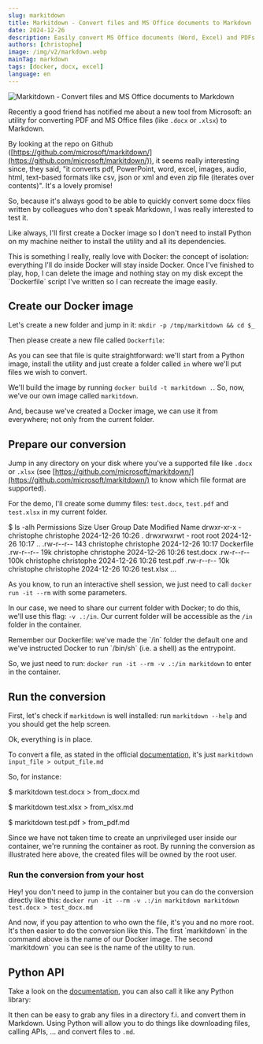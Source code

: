 ```yaml
---
slug: markitdown
title: Markitdown - Convert files and MS Office documents to Markdown
date: 2024-12-26
description: Easily convert MS Office documents (Word, Excel) and PDFs into Markdown format with Microsoft's Markitdown tool. Includes step-by-step instructions for installation via Docker.
authors: [christophe]
image: /img/v2/markdown.webp
mainTag: markdown
tags: [docker, docx, excel]
language: en
---
```

![Markitdown - Convert files and MS Office documents to Markdown](/img/v2/markdown.webp)

<!-- cspell:ignore markitdown -->

Recently a good friend has notified me about a new tool from Microsoft: an utility for converting PDF and MS Office files (like `.docx` or `.xlsx`) to Markdown.

By looking at the repo on Github ([https://github.com/microsoft/markitdown/](https://github.com/microsoft/markitdown/)), it seems really interesting since, they said, "it converts pdf, PowerPoint, word, excel, images, audio, html, text-based formats like csv, json or xml and even zip file (iterates over contents)". It's a lovely promise!

So, because it's always good to be able to quickly convert some docx files written by colleagues who don't speak Markdown, I was really interested to test it.

<!-- truncate -->

Like always, I'll first create a Docker image so I don't need to install Python on my machine neither to install the utility and all its dependencies.

<AlertBox variant="info" title="I love Docker also for this">
This is something I really, really love with Docker: the concept of isolation: everything I'll do inside Docker will stay inside Docker. Once I've finished to play, hop, I can delete the image and nothing stay on my disk except the `Dockerfile` script I've written so I can recreate the image easily.

</AlertBox>

## Create our Docker image

Let's create a new folder and jump in it: `mkdir -p /tmp/markitdown && cd $_`

Then please create a new file called `Dockerfile`:

<Snippet filename="Dockerfile" source="./files/Dockerfile" />

As you can see that file is quite straightforward: we'll start from a Python image, install the utility and just create a folder called `in` where we'll put files we wish to convert.

We'll build the image by running `docker build -t markitdown .`.  So, now, we've our own image called `markitdown`.

And, because we've created a Docker image, we can use it from everywhere; not only from the current folder.

## Prepare our conversion

Jump in any directory on your disk where you've a supported file like `.docx` or `.xlsx` (see [https://github.com/microsoft/markitdown/](https://github.com/microsoft/markitdown/) to know which file format are supported).

For the demo, I'll create some dummy files: `test.docx`, `test.pdf` and `test.xlsx` in my current folder.

<Terminal>
$ ls -alh
Permissions Size User       Group      Date Modified    Name
drwxr-xr-x     - christophe christophe 2024-12-26 10:26 .
drwxrwxrwt     - root       root       2024-12-26 10:17 ..
.rw-r--r--   143 christophe christophe 2024-12-26 10:17 Dockerfile
.rw-r--r--   19k christophe christophe 2024-12-26 10:26 test.docx
.rw-r--r--  100k christophe christophe 2024-12-26 10:26 test.pdf
.rw-r--r--   10k christophe christophe 2024-12-26 10:26 test.xlsx
...
</Terminal>

As you know, to run an interactive shell session, we just need to call `docker run -it --rm` with some parameters.

In our case, we need to share our current folder with Docker; to do this, we'll use this flag: `-v .:/in`.  Our current folder will be accessible as the `/in` folder in the container.

<AlertBox variant="note" title="">
Remember our Dockerfile: we've made the `/in` folder the default one and we've instructed Docker to run `/bin/sh` (i.e. a shell) as the entrypoint.

</AlertBox>

So, we just need to run: `docker run -it --rm -v .:/in markitdown` to enter in the container.

## Run the conversion

First, let's check if `markitdown` is well installed: run `markitdown --help` and you should get the help screen.

Ok, everything is in place.

To convert a file, as stated in the official [documentation](https://github.com/microsoft/markitdown/tree/main?tab=readme-ov-file#markitdown), it's just `markitdown input_file > output_file.md`

So, for instance:

<Terminal>
$ markitdown test.docx > from_docx.md

$ markitdown test.xlsx > from_xlsx.md

$ markitdown test.pdf > from_pdf.md

</Terminal>

<AlertBox variant="note" title="">
Since we have not taken time to create an unprivileged user inside our container, we're running the container as root. By running the conversion as illustrated here above, the created files will be owned by the root user.

</AlertBox>

### Run the conversion from your host

Hey! you don't need to jump in the container but you can do the conversion directly like this: `docker run -it --rm -v .:/in markitdown markitdown test.docx > test_docx.md`

<AlertBox variant="info" title="">
And now, if you pay attention to who own the file, it's you and no more root. It's then easier to do the conversion like this.

</AlertBox>

<AlertBox variant="note" title="">
The first `markitdown` in the command above is the name of our Docker image.
The second `markitdown` you can see is the name of the utility to run.

</AlertBox>

## Python API

Take a look on the [documentation](https://github.com/microsoft/markitdown/tree/main?tab=readme-ov-file#markitdown), you can also call it like any Python library:

<Snippet filename="test.py" source="./files/test.py" />

It then can be easy to grab any files in a directory f.i. and convert them in Markdown. Using Python will allow you to do things like downloading files, calling APIs, ... and convert files to `.md`.